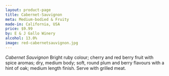 ```yaml
---
layout: product-page
title: Cabernet-Sauvignon
meta: Medium-bodied & Fruity
made-in: California, USA
price: $9.99
by: E & J Gallo Winery
alcohol: 13.0%
image: red-cabernetsauvignon.jpg
---
```


*Cabernet Sauvignon* Bright ruby colour; cherry and red berry fruit with spice aromas; dry, medium body; soft, round plum and berry flavours with a hint of oak; medium length finish. Serve with grilled meat. 